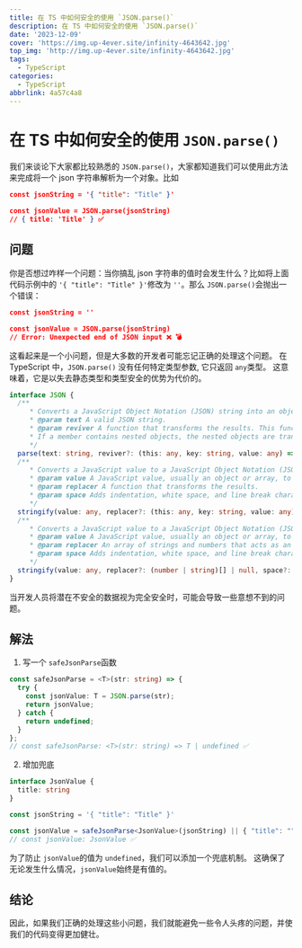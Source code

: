 ```yaml
---
title: 在 TS 中如何安全的使用 `JSON.parse()`
description: 在 TS 中如何安全的使用 `JSON.parse()`
date: '2023-12-09'
cover: 'https://img.up-4ever.site/infinity-4643642.jpg'
top_img: 'http://img.up-4ever.site/infinity-4643642.jpg'
tags:
  - TypeScript
categories:
  - TypeScript
abbrlink: 4a57c4a8
---
```

# 在 TS 中如何安全的使用 `JSON.parse()`

我们来谈论下大家都比较熟悉的 `JSON.parse()`，大家都知道我们可以使用此方法来完成将一个 json 字符串解析为一个对象。比如
```json
const jsonString = '{ "title": "Title" }'

const jsonValue = JSON.parse(jsonString)
// { title: 'Title' } ✅
```
## 问题
你是否想过咋样一个问题：当你搞乱 json 字符串的值时会发生什么？比如将上面代码示例中的 `'{ "title": "Title" }'`修改为 `''`。那么 `JSON.parse()`会抛出一个错误：
```json
const jsonString = ''

const jsonValue = JSON.parse(jsonString)
// Error: Unexpected end of JSON input ❌ 💣
```
这看起来是一个小问题，但是大多数的开发者可能忘记正确的处理这个问题。
在 TypeScript 中，`JSON.parse()` 没有任何特定类型参数, 它只返回 `any`类型。 这意味着，它是以失去静态类型和类型安全的优势为代价的。
```typescript
interface JSON {
  /**
     * Converts a JavaScript Object Notation (JSON) string into an object.
     * @param text A valid JSON string.
     * @param reviver A function that transforms the results. This function is called for each member of the object.
     * If a member contains nested objects, the nested objects are transformed before the parent object is.
     */
  parse(text: string, reviver?: (this: any, key: string, value: any) => any): any;
  /**
     * Converts a JavaScript value to a JavaScript Object Notation (JSON) string.
     * @param value A JavaScript value, usually an object or array, to be converted.
     * @param replacer A function that transforms the results.
     * @param space Adds indentation, white space, and line break characters to the return-value JSON text to make it easier to read.
     */
  stringify(value: any, replacer?: (this: any, key: string, value: any) => any, space?: string | number): string;
  /**
     * Converts a JavaScript value to a JavaScript Object Notation (JSON) string.
     * @param value A JavaScript value, usually an object or array, to be converted.
     * @param replacer An array of strings and numbers that acts as an approved list for selecting the object properties that will be stringified.
     * @param space Adds indentation, white space, and line break characters to the return-value JSON text to make it easier to read.
     */
  stringify(value: any, replacer?: (number | string)[] | null, space?: string | number): string;
}
```
当开发人员将潜在不安全的数据视为完全安全时，可能会导致一些意想不到的问题。
## 解法

1. 写一个 `safeJsonParse`函数
```typescript
const safeJsonParse = <T>(str: string) => {
  try {
    const jsonValue: T = JSON.parse(str);
    return jsonValue;
  } catch {
    return undefined;
  }
};
// const safeJsonParse: <T>(str: string) => T | undefined ✅
```

2. 增加兜底
```typescript
interface JsonValue {
  title: string
}

const jsonString = '{ "title": "Title" }'

const jsonValue = safeJsonParse<JsonValue>(jsonString) || { "title": "" }
// const jsonValue: JsonValue ✅
```
为了防止 `jsonValue`的值为 `undefined`，我们可以添加一个兜底机制。 这确保了无论发生什么情况，`jsonValue`始终是有值的。
## 结论
因此，如果我们正确的处理这些小问题，我们就能避免一些令人头疼的问题，并使我们的代码变得更加健壮。
